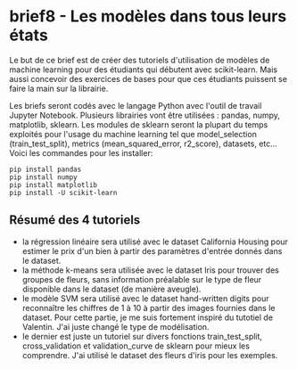 # brief8 - Les modèles dans tous leurs états

Le but de ce brief est de créer des tutoriels d'utilisation de modèles de machine learning pour des étudiants qui débutent avec scikit-learn. Mais aussi concevoir des exercices de bases pour que ces étudiants puissent se faire la main sur la librairie. 

Les briefs seront codés avec le langage Python avec l'outil de travail Jupyter Notebook. Plusieurs librairies vont être utilisées : pandas, numpy, matplotlib, sklearn. Les modules de sklearn seront la plupart du temps exploités pour l'usage du machine learning tel que model_selection (train_test_split), metrics (mean_squared_error, r2_score), datasets, etc...
Voici les commandes pour les installer:
```
pip install pandas
pip install numpy
pip install matplotlib
pip install -U scikit-learn
```

## Résumé des 4 tutoriels

 - la régression linéaire sera utilisé avec le dataset California Housing pour estimer le prix d'un bien à partir des paramètres d'entrée donnés dans le dataset.
 - la méthode k-means sera utilisée avec le dataset Iris pour trouver des groupes de fleurs, sans information préalable sur le type de fleur disponible dans le dataset (de manière aveugle).
 - le modèle SVM sera utilisé avec le dataset hand-written digits pour reconnaître les chiffres de 1 à 10 à partir des images fournies dans le dataset. Pour cette partie, je me suis fortement inspiré du tutotiel de Valentin. J'ai juste changé le type de modélisation.
 - le dernier est juste un tutoriel sur divers fonctions train_test_split, cross_validation et validation_curve de sklearn pour mieux les comprendre. J'ai utilisé le dataset des fleurs d'iris pour les exemples.

